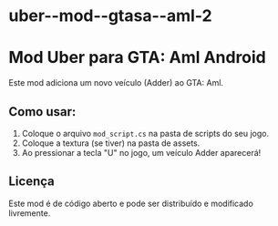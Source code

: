 # uber--mod--gtasa--aml-2

# Mod Uber para GTA: Aml Android

Este mod adiciona um novo veículo (Adder) ao GTA: Aml.

## Como usar:
1. Coloque o arquivo `mod_script.cs` na pasta de scripts do seu jogo.
2. Coloque a textura (se tiver) na pasta de assets.
3. Ao pressionar a tecla "U" no jogo, um veículo Adder aparecerá!

## Licença
Este mod é de código aberto e pode ser distribuído e modificado livremente.
